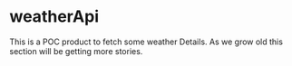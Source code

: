 # weatherApi
This is a POC product to fetch some weather Details. As we grow old this section will be getting more stories.
